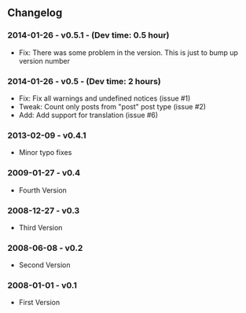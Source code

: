 ## Changelog ##

### 2014-01-26 - v0.5.1 - (Dev time: 0.5 hour) ###
- Fix: There was some problem in the version. This is just to bump up version number

### 2014-01-26 - v0.5 - (Dev time: 2 hours) ###
- Fix: Fix all warnings and undefined notices (issue #1)
- Tweak: Count only posts from "post" post type (issue #2)
- Add: Add support for translation (issue #6)

### 2013-02-09 - v0.4.1 ###
- Minor typo fixes

### 2009-01-27 - v0.4 ###
- Fourth Version

### 2008-12-27 - v0.3 ###
- Third Version

### 2008-06-08 - v0.2 ###
- Second Version

### 2008-01-01 - v0.1 ###
- First Version

